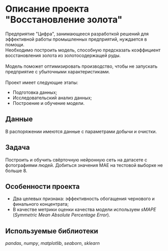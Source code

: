 # Описание проекта "Восстановление золота"

Предприятие "Цифра", занимающееся разработкой решений для эффективной работы промышленных предприятий, нуждается в помощи. <br>
Необходимо построить модель, способную предсказать коэффициент восстановления золота из золотосодержащей руды. <br>
<br>
Модель поможет оптимизировать производство, чтобы не запускать предприятие с убыточными характеристиками. <br>
<br>
Проект имеет следующие этапы:
- Подготовка данных; <br>
- Исследовательский анализ данных; <br>
- Построение и обучение модели. <br>

## Данные

В распоряжении имеются данные с параметрами добычи и очистки.

## Задача

Построить и обучить свёрточную нейронную сеть на датасете с фотографиями людей. Добиться значения MAE на тестовой выборке не больше 8.

## Особенности проекта
- Два целевых признака: эффективность обогащения чернового и финального концентрата; <br>
- В качестве метрики оценки качества модели используем *sMAPE* (*Symmetric Mean Absolute Percentage Error*).

## Используемые библиотеки
*pandas*, *numpy*, *matplotlib*, *seaborn*, *sklearn*
